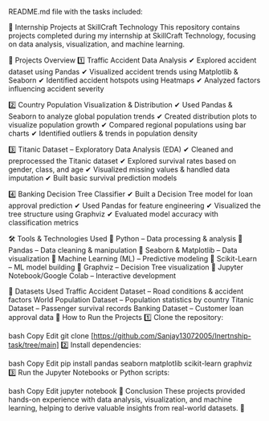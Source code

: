  README.md file with the tasks included:

🚀 Internship Projects at SkillCraft Technology
This repository contains projects completed during my internship at SkillCraft Technology, focusing on data analysis, visualization, and machine learning.

📌 Projects Overview
1️⃣ Traffic Accident Data Analysis
✔ Explored accident dataset using Pandas
✔ Visualized accident trends using Matplotlib & Seaborn
✔ Identified accident hotspots using Heatmaps
✔ Analyzed factors influencing accident severity

2️⃣ Country Population Visualization & Distribution
✔ Used Pandas & Seaborn to analyze global population trends
✔ Created distribution plots to visualize population growth
✔ Compared regional populations using bar charts
✔ Identified outliers & trends in population density

3️⃣ Titanic Dataset – Exploratory Data Analysis (EDA)
✔ Cleaned and preprocessed the Titanic dataset
✔ Explored survival rates based on gender, class, and age
✔ Visualized missing values & handled data imputation
✔ Built basic survival prediction models

4️⃣ Banking Decision Tree Classifier
✔ Built a Decision Tree model for loan approval prediction
✔ Used Pandas for feature engineering
✔ Visualized the tree structure using Graphviz
✔ Evaluated model accuracy with classification metrics

🛠 Tools & Technologies Used
🔹 Python – Data processing & analysis
🔹 Pandas – Data cleaning & manipulation
🔹 Seaborn & Matplotlib – Data visualization
🔹 Machine Learning (ML) – Predictive modeling
🔹 Scikit-Learn – ML model building
🔹 Graphviz – Decision Tree visualization
🔹 Jupyter Notebook/Google Colab – Interactive development

📁 Datasets Used
Traffic Accident Dataset – Road conditions & accident factors
World Population Dataset – Population statistics by country
Titanic Dataset – Passenger survival records
Banking Dataset – Customer loan approval data
📜 How to Run the Projects
1️⃣ Clone the repository:

bash
Copy
Edit
git clone [https://github.com/Sanjay13072005/Inertnship-task/tree/main]
2️⃣ Install dependencies:

bash
Copy
Edit
pip install pandas seaborn matplotlib scikit-learn graphviz
3️⃣ Run the Jupyter Notebooks or Python scripts:

bash
Copy
Edit
jupyter notebook
🎯 Conclusion
These projects provided hands-on experience with data analysis, visualization, and machine learning, helping to derive valuable insights from real-world datasets. 🚀
